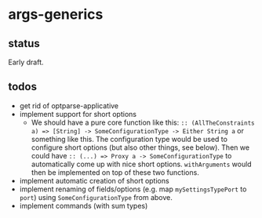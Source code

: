 # args-generics

## status

Early draft.

## todos

- get rid of optparse-applicative
- implement support for short options
  - We should have a pure core function like this:
    `:: (AllTheConstraints a) => [String] -> SomeConfigurationType -> Either String a`
    or something like this. The configuration type would be used to configure
    short options (but also other things, see below). Then we could have
    `:: (...) => Proxy a -> SomeConfigurationType`
    to automatically come up with nice short options. `withArguments` would then
    be implemented on top of these two functions.
- implement automatic creation of short options
- implement renaming of fields/options (e.g. map `mySettingsTypePort` to `port`)
  using `SomeConfigurationType` from above.
- implement commands (with sum types)
